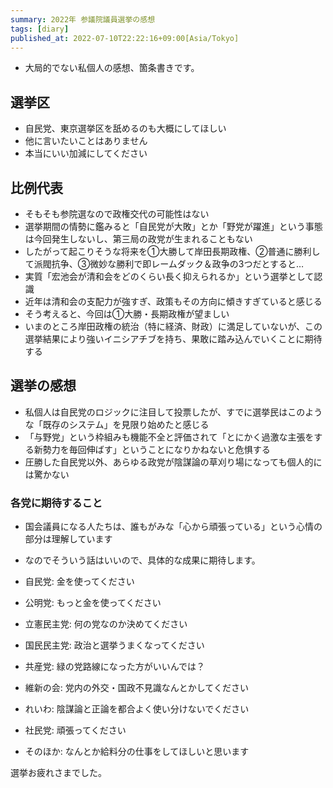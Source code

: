 ```yaml
---
summary: 2022年 参議院議員選挙の感想
tags: [diary]
published_at: 2022-07-10T22:22:16+09:00[Asia/Tokyo]
---
```


-   大局的でない私個人の感想、箇条書きです。

## 選挙区

-   自民党、東京選挙区を舐めるのも大概にしてほしい
-   他に言いたいことはありません
-   本当にいい加減にしてください

## 比例代表

-   そもそも参院選なので政権交代の可能性はない
-   選挙期間の情勢に鑑みると「自民党が大敗」とか「野党が躍進」という事態は今回発生しないし、第三局の政党が生まれることもない
-   したがって起こりそうな将来を①大勝して岸田長期政権、②普通に勝利して派閥抗争、③微妙な勝利で即レームダック＆政争の3つだとすると…
-   実質「宏池会が清和会をどのくらい長く抑えられるか」という選挙として認識
-   近年は清和会の支配力が強すぎ、政策もその方向に傾きすぎていると感じる
-   そう考えると、今回は①大勝・長期政権が望ましい
-   いまのところ岸田政権の統治（特に経済、財政）に満足していないが、この選挙結果により強いイニシアチブを持ち、果敢に踏み込んでいくことに期待する

## 選挙の感想

-   私個人は自民党のロジックに注目して投票したが、すでに選挙民はこのような「既存のシステム」を見限り始めたと感じる
-   「与野党」という枠組みも機能不全と評価されて「とにかく過激な主張をする新勢力を毎回伸ばす」ということになりかねないと危惧する
-   圧勝した自民党以外、あらゆる政党が陰謀論の草刈り場になっても個人的には驚かない

### 各党に期待すること

-   国会議員になる人たちは、誰もがみな「心から頑張っている」という心情の部分は理解しています
-   なのでそういう話はいいので、具体的な成果に期待します。

-   自民党: 金を使ってください
-   公明党: もっと金を使ってください
-   立憲民主党: 何の党なのか決めてください
-   国民民主党: 政治と選挙うまくなってください
-   共産党: 緑の党路線になった方がいいんでは？
-   維新の会: 党内の外交・国政不見識なんとかしてください
-   れいわ: 陰謀論と正論を都合よく使い分けないでください
-   社民党: 頑張ってください
-   そのほか: なんとか給料分の仕事をしてほしいと思います

選挙お疲れさまでした。
